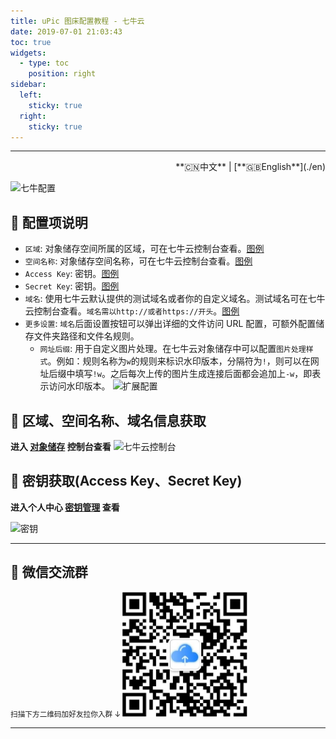 ```yaml
---
title: uPic 图床配置教程 - 七牛云
date: 2019-07-01 21:03:43
toc: true
widgets:
  - type: toc
    position: right
sidebar:
  left:
    sticky: true
  right:
    sticky: true
---
```


<hr><!-- i18n --><div align="right">**🇨🇳中文** | [**🇬🇧English**](./en)</div><!-- i18n -->

![七牛配置](https://gitee.com/gee1k/oss/raw/master/tutorials/qiniu-host.png)

## 📝 配置项说明

- `区域`: 对象储存空间所属的区域，可在七牛云控制台查看。[图例](#🧰-区域、空间名称、域名信息获取)
- `空间名称`: 对象储存空间名称，可在七牛云控制台查看。[图例](#🧰-区域、空间名称、域名信息获取)
- `Access Key`: 密钥。[图例](#🔑-密钥获取-Access-Key、Secret-Key)
- `Secret Key`: 密钥。[图例](#🔑-密钥获取-Access-Key、Secret-Key)
- `域名`: 使用七牛云默认提供的测试域名或者你的自定义域名。测试域名可在七牛云控制台查看。`域名需以http://或者https://开头`。[图例](#🧰-区域、空间名称、域名信息获取)
- `更多设置`: `域名`后面设置按钮可以弹出详细的文件访问 URL 配置，可额外配置储存文件夹路径和文件名规则。
  - `网址后缀`: 用于自定义图片处理。在七牛云对象储存中可以配置`图片处理样式`。例如：规则名称为`w`的规则来标识水印版本，分隔符为`!`，则可以在网址后缀中填写`!w`。之后每次上传的图片生成连接后面都会追加上`-w`，即表示访问水印版本。
  ![扩展配置](https://gitee.com/gee1k/oss/raw/master/tutorials/qiniu-host-extension.png)

## 🧰 区域、空间名称、域名信息获取

**进入 [对象储存](https://portal.qiniu.com/bucket) 控制台查看**
![七牛云控制台](https://gitee.com/gee1k/oss/raw/master/tutorials/qiniu-info.png)

## 🔑 密钥获取(Access Key、Secret Key)

**进入个人中心 [密钥管理](https://portal.qiniu.com/user/key) 查看**

![密钥](https://gitee.com/gee1k/oss/raw/master/tutorials/qiniu-ak.png)

<hr>

## 💌 微信交流群
  <small>扫描下方二维码加好友拉你入群 ↓ </small>
	<img src="https://raw.githubusercontent.com/gee1k/oss/master/personal/geee1k.JPG" height="200" style="height:200px">

<hr>
